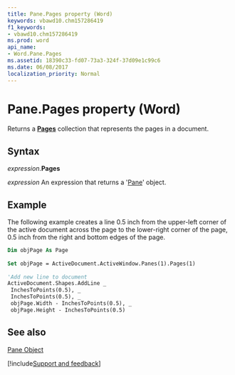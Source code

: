 ```yaml
---
title: Pane.Pages property (Word)
keywords: vbawd10.chm157286419
f1_keywords:
- vbawd10.chm157286419
ms.prod: word
api_name:
- Word.Pane.Pages
ms.assetid: 18390c33-fd07-73a3-324f-37d09e1c99c6
ms.date: 06/08/2017
localization_priority: Normal
---
```



# Pane.Pages property (Word)

Returns a  **[Pages](Word.pages.md)** collection that represents the pages in a document.


## Syntax

_expression_.**Pages**

 _expression_ An expression that returns a '[Pane](Word.Pane.md)' object.


## Example

The following example creates a line 0.5 inch from the upper-left corner of the active document across the page to the lower-right corner of the page, 0.5 inch from the right and bottom edges of the page.


```vb
Dim objPage As Page 
 
Set objPage = ActiveDocument.ActiveWindow.Panes(1).Pages(1) 
 
'Add new line to document 
ActiveDocument.Shapes.AddLine _ 
 InchesToPoints(0.5), _ 
 InchesToPoints(0.5), _ 
 objPage.Width - InchesToPoints(0.5), _ 
 objPage.Height - InchesToPoints(0.5) 

```


## See also


[Pane Object](Word.Pane.md)

[!include[Support and feedback](~/includes/feedback-boilerplate.md)]